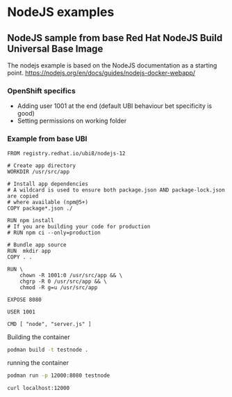 # NodeJS examples

## NodeJS sample from base Red Hat NodeJS Build Universal Base Image
The nodejs example is based on the NodeJS documentation as a starting point.
https://nodejs.org/en/docs/guides/nodejs-docker-webapp/

### OpenShift specifics
* Adding user 1001 at the end (default UBI behaviour bet specificity is good)
* Setting permissions on working folder

### Example from base UBI 

```
FROM registry.redhat.io/ubi8/nodejs-12

# Create app directory
WORKDIR /usr/src/app

# Install app dependencies
# A wildcard is used to ensure both package.json AND package-lock.json are copied
# where available (npm@5+)
COPY package*.json ./

RUN npm install
# If you are building your code for production
# RUN npm ci --only=production

# Bundle app source
RUN  mkdir app
COPY . .

RUN \
    chown -R 1001:0 /usr/src/app && \
    chgrp -R 0 /usr/src/app && \
    chmod -R g=u /usr/src/app

EXPOSE 8080

USER 1001

CMD [ "node", "server.js" ]

```

Building the container
```bash
podman build -t testnode .
```

running the container
```bash
podman run -p 12000:8080 testnode

curl localhost:12000
```


